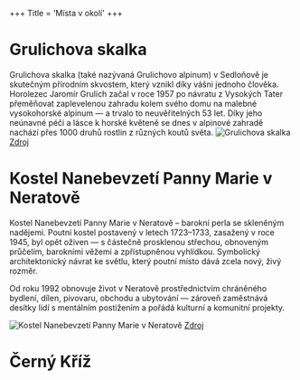 +++
Title = 'Místa v okolí'
+++

# Grulichova skalka
Grulichova skalka (také nazývaná Grulichovo alpinum) v Sedloňově je skutečným přírodním skvostem, který vznikl díky vášni jednoho člověka. Horolezec Jaromír Grulich začal v roce 1957 po návratu z Vysokých Tater přeměňovat zaplevelenou zahradu kolem svého domu na malebné vysokohorské alpinum — a trvalo to neuvěřitelných 53 let.
Díky jeho neúnavné péči a lásce k horské květeně se dnes v alpinové zahradě nachází přes 1000 druhů rostlin z různých koutů světa.
![Grulichova skalka](/skalka.jpg)
[Zdroj](https://dogobzik.blogspot.com)

# Kostel Nanebevzetí Panny Marie v Neratově
Kostel Nanebevzetí Panny Marie v Neratově – barokní perla se skleněným nadějemi.
Poutní kostel postavený v letech 1723–1733, zasažený v roce 1945, byl opět oživen — s částečně prosklenou střechou, obnoveným průčelím, barokními věžemi a zpřístupněnou vyhlídkou. Symbolický architektonický návrat ke světlu, který poutní místo dává zcela nový, živý rozměr.

Od roku 1992 obnovuje život v Neratově prostřednictvím chráněného bydlení, dílen, pivovaru, obchodu a ubytování — zároveň zaměstnává desítky lidí s mentálním postižením a pořádá kulturní a komunitní projekty.

![Kostel Nanebevzetí Panny Marie v Neratově](/neratov.jpg)
[Zdroj](https://www.jednoustopouceskem.cz)

# Černý Kříž